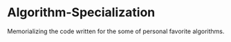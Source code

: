 # Algorithm-Specialization
Memorializing the code written for the some of personal favorite algorithms.
